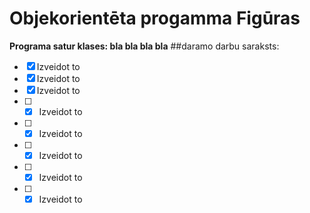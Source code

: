 # Objekorientēta progamma Figūras
**Programa satur klases: bla bla bla bla**
##daramo darbu saraksts:
- [x] Izveidot to
- [x] Izveidot to
- [x] Izveidot to
- [ ] - [x] Izveidot to
- [ ] - [x] Izveidot to
- [ ] - [x] Izveidot to
- [ ] - [x] Izveidot to
- [ ] - [x] Izveidot to

